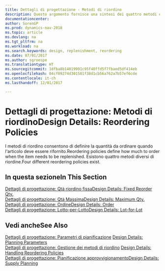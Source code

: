 ```yaml
---
title: Dettagli di progettazione - Metodi di riordino
description: Questo argomento fornisce una sintesi dei quattro metodi di riordino disponibili per il rifornimento.
documentationcenter: 
author: SorenGP
ms.prod: dynamics-nav-2018
ms.topic: article
ms.devlang: na
ms.tgt_pltfrm: na
ms.workload: na
ms.search.keywords: design, replenishment, reordering
ms.date: 07/01/2017
ms.author: sgroespe
ms.translationtype: HT
ms.sourcegitcommit: 1dfba8b14019991c95f40ffd5f7fbaed5df414eb
ms.openlocfilehash: 04cf09274d301501f38d1cb56a762a7b57ef6cde
ms.contentlocale: it-ch
ms.lasthandoff: 12/01/2017

---
```

# <a name="design-details-reordering-policies"></a><span data-ttu-id="f739d-103">Dettagli di progettazione: Metodi di riordino</span><span class="sxs-lookup"><span data-stu-id="f739d-103">Design Details: Reordering Policies</span></span>
<span data-ttu-id="f739d-104">I metodi di riordino consentono di definire la quantità da ordinare quando l'articolo deve essere rifornito.</span><span class="sxs-lookup"><span data-stu-id="f739d-104">Reordering policies define how much to order when the item needs to be replenished.</span></span> <span data-ttu-id="f739d-105">Esistono quattro metodi diversi di riordine.</span><span class="sxs-lookup"><span data-stu-id="f739d-105">Four different reordering policies exist.</span></span>  

## <a name="in-this-section"></a><span data-ttu-id="f739d-106">In questa sezione</span><span class="sxs-lookup"><span data-stu-id="f739d-106">In This Section</span></span>  
[<span data-ttu-id="f739d-107">Dettagli di progettazione: Qtà riordino fissa</span><span class="sxs-lookup"><span data-stu-id="f739d-107">Design Details: Fixed Reorder Qty.</span></span>](design-details-fixed-reorder-qty.md)  
[<span data-ttu-id="f739d-108">Dettagli di progettazione: Qtà Massima</span><span class="sxs-lookup"><span data-stu-id="f739d-108">Design Details: Maximum Qty.</span></span>](design-details-maximum-qty.md)  
[<span data-ttu-id="f739d-109">Dettagli di progettazione: Ordine</span><span class="sxs-lookup"><span data-stu-id="f739d-109">Design Details: Order</span></span>](design-details-order.md)  
[<span data-ttu-id="f739d-110">Dettagli di progettazione: Lotto-per-Lotto</span><span class="sxs-lookup"><span data-stu-id="f739d-110">Design Details: Lot-for-Lot</span></span>](design-details-lot-for-lot.md)  

## <a name="see-also"></a><span data-ttu-id="f739d-111">Vedi anche</span><span class="sxs-lookup"><span data-stu-id="f739d-111">See Also</span></span>  
<span data-ttu-id="f739d-112">[Dettagli di progettazione: Parametri di pianificazione](design-details-planning-parameters.md) </span><span class="sxs-lookup"><span data-stu-id="f739d-112">[Design Details: Planning Parameters](design-details-planning-parameters.md) </span></span>  
<span data-ttu-id="f739d-113">[Dettagli di progettazione: Gestione dei metodi di riordino](design-details-handling-reordering-policies.md) </span><span class="sxs-lookup"><span data-stu-id="f739d-113">[Design Details: Handling Reordering Policies](design-details-handling-reordering-policies.md) </span></span>  
[<span data-ttu-id="f739d-114">Dettagli di progettazione: Pianificazione approvvigionamento</span><span class="sxs-lookup"><span data-stu-id="f739d-114">Design Details: Supply Planning</span></span>](design-details-supply-planning.md)

